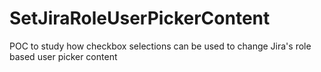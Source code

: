 # SetJiraRoleUserPickerContent
POC to study how checkbox selections can be used to change Jira's role based user picker content 
